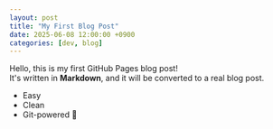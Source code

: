 ```yaml
---
layout: post
title: "My First Blog Post"
date: 2025-06-08 12:00:00 +0900
categories: [dev, blog]
---
```


Hello, this is my first GitHub Pages blog post!  
It's written in **Markdown**, and it will be converted to a real blog post.

- Easy
- Clean
- Git-powered 🚀

